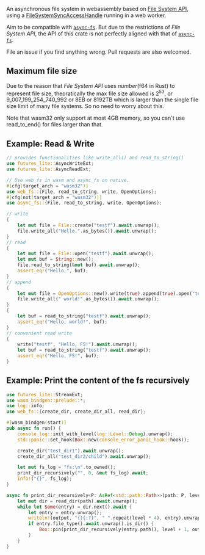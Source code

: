 An asynchronous file system in webassembly based on [File System API](https://developer.mozilla.org/en-US/docs/Web/API/File_System_API), 
using a [FileSystemSyncAccessHandle](https://developer.mozilla.org/en-US/docs/Web/API/FileSystemSyncAccessHandle) running in a web worker.

Aim to be compatible with [`async-fs`]. 
But due to the restrictions of *File System API*, the API of this crate is not perfectly aligned with that of [`async-fs`].

[`async-fs`]: https://docs.rs/async-fs

File an issue if you find anything wrong. Pull requests are also welcomed.

## Maximum file size
Due to the reason that *File System API* uses *number*(f64 in Rust) to represent file size, theoratically the max file size allowed is 2<sup>53</sup>, 
or 9_007_199_254_740_992 or 8EB or 8192TB which is larger than the single file size limit of many file systems. 
So no need to worry about this.

Note that wasm32 only support at most 4GB memory, so you can't use read_to_end() for files larger than that.


## Example: Read & Write
```rust
// provides functionalities like write_all() and read_to_string()
use futures_lite::AsyncWriteExt;
use futures_lite::AsyncReadExt;

// Use web_fs in wasm and async_fs on native.
#[cfg(target_arch = "wasm32")]
use web_fs::{File, read_to_string, write, OpenOptions};
#[cfg(not(target_arch = "wasm32"))]
use async_fs::{File, read_to_string, write, OpenOptions};

// write
{
    let mut file = File::create("testf").await.unwrap();
    file.write_all("Hello,".as_bytes()).await.unwrap();
}
// read
{
    let mut file = File::open("testf").await.unwrap();
    let mut buf = String::new();
    file.read_to_string(&mut buf).await.unwrap();
    assert_eq!("Hello,", buf);
}
// append
{
    let mut file = OpenOptions::new().write(true).append(true).open("testf").await.unwrap();
    file.write_all(" world!".as_bytes()).await.unwrap();
}
{
    let buf = read_to_string("testf").await.unwrap();
    assert_eq!("Hello, world!", buf);
}
// convenient read write
{
    write("testf", "Hello, FS!").await.unwrap();
    let buf = read_to_string("testf").await.unwrap();
    assert_eq!("Hello, FS!", buf);
}
```
## Example: Print the content of the fs recursively
```rust
use futures_lite::StreamExt;
use wasm_bindgen::prelude::*;
use log::info;
use web_fs::{create_dir, create_dir_all, read_dir};

#[wasm_bindgen(start)]
pub async fn run() {
    console_log::init_with_level(log::Level::Debug).unwrap();
    std::panic::set_hook(Box::new(console_error_panic_hook::hook));

    create_dir("test_dir1").await.unwrap();
    create_dir_all("test_dir2/child").await.unwrap();

    let mut fs_log = "fs:\n".to_owned();
    print_dir_recursively("", 0, &mut fs_log).await;
    info!("{}", fs_log);
}

async fn print_dir_recursively<P: AsRef<std::path::Path>>(path: P, level: usize, output: &mut impl std::fmt::Write) {
    let mut dir = read_dir(path).await.unwrap();
    while let Some(entry) = dir.next().await {
        let entry = entry.unwrap();
        writeln!(output, "{}{:?}", " ".repeat(level * 4), entry).unwrap();
        if entry.file_type().await.unwrap().is_dir() {
            Box::pin(print_dir_recursively(entry.path(), level + 1, output)).await;
        }
    }
}
```